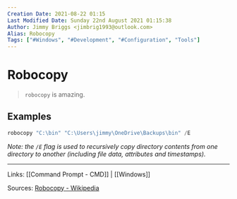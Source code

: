 ```yaml
---
Creation Date: 2021-08-22 01:15
Last Modified Date: Sunday 22nd August 2021 01:15:38
Author: Jimmy Briggs <jimbrig1993@outlook.com>
Alias: Robocopy
Tags: ["#Windows", "#Development", "#Configuration", "Tools"]
---
```


# Robocopy

> `robocopy` is amazing.

## Examples

```powershell
robocopy "C:\bin" "C:\Users\jimmy\OneDrive\Backups\bin" /E
```

*Note: the `/E` flag is used to recursively copy directory contents from one directory to another (including file data, attributes and timestamps).*



***

Links: [[Command Prompt - CMD]] | [[Windows]]

Sources: [Robocopy - Wikipedia](https://en.wikipedia.org/wiki/Robocopy)

